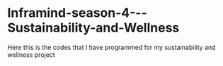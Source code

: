 # Inframind-season-4---Sustainability-and-Wellness
Here this is the codes that I have programmed for my sustainability and wellness project
